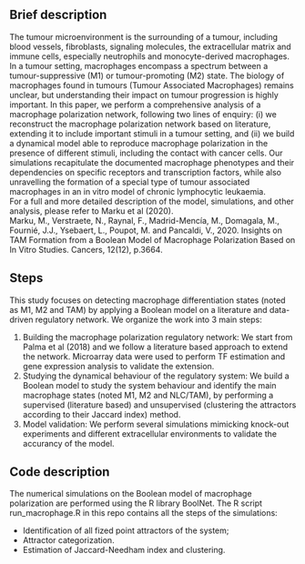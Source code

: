 ## Brief description
The tumour microenvironment is the surrounding of a tumour, including blood vessels, fibroblasts, signaling molecules, the extracellular matrix and immune cells, especially neutrophils and monocyte-derived macrophages. In a tumour setting, macrophages encompass a spectrum between a tumour-suppressive (M1) or tumour-promoting (M2) state. The biology of macrophages found in tumours (Tumour Associated Macrophages) remains unclear, but understanding their impact on tumour progression is highly important. In this paper, we perform a comprehensive analysis of a macrophage polarization network, following two lines of enquiry: (i) we reconstruct the macrophage polarization network based on literature, extending it to include important stimuli in a tumour setting, and (ii) we build a dynamical model able to reproduce macrophage polarization in the presence of different stimuli, including the contact with cancer cells. Our simulations recapitulate the documented macrophage phenotypes and their dependencies on specific receptors and transcription factors, while also unravelling the formation of a special type of tumour associated macrophages in an in vitro model of chronic lymphocytic leukaemia. \
For a full and more detailed description of the model, simulations, and other analysis, please refer to Marku et al (2020).\
Marku, M., Verstraete, N., Raynal, F., Madrid-Mencía, M., Domagala, M., Fournié, J.J., Ysebaert, L., Poupot, M. and Pancaldi, V., 2020. Insights on TAM Formation from a Boolean Model of Macrophage Polarization Based on In Vitro Studies. Cancers, 12(12), p.3664.

## Steps
This study focuses on detecting macrophage differentiation states (noted as M1, M2 and TAM) by applying a Boolean model on 
a literature and data-driven regulatory network. We organize the work into 3 main steps:
1. Building the macrophage polarization regulatory network: We start from Palma et al (2018) and we follow a literature based approach to extend the network. Microarray data were used to perform TF estimation and gene expression analysis to validate the extension.
2. Studying the dynamical behaviour of the regulatory system: We build a Boolean model to study the system behaviour and identify the main macrophage states (noted M1, M2 and NLC/TAM), by performing a supervised (literature based) and unsupervised (clustering the attractors according to their Jaccard index) method. 
3. Model validation: We perform several simulations mimicking knock-out experiments and different extracellular environments to validate the accurancy of the model. 


## Code description
The numerical simulations on the Boolean model of macrophage polarization are performed using the R library BoolNet. The R script run_macrophage.R in this repo contains all the steps of the simulations:
- Identification of all fized point attractors of the system;
- Attractor categorization.
- Estimation of Jaccard-Needham index and clustering.
